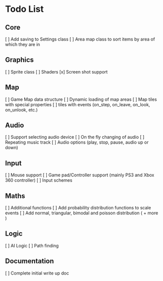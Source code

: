 Todo List
=========

Core
----

[ ] Add saving to Settings class
[ ] Area map class to sort items by area of which they are in

Graphics
--------

[ ] Sprite class
[ ] Shaders
[x] Screen shot support

Map
---

[ ] Game Map data structure
[ ] Dynamic loading of map areas
[ ] Map tiles with special properties
[ ] tiles with events (on_step, on_leave, on_look, on_unlook, etc.)

Audio
-----

[ ] Support selecting audio device
[ ] On the fly changing of audio
[ ] Repeating music track
[ ] Audio options (play, stop, pause, audio up or down)

Input
-----

[ ] Mouse support
[ ] Game pad/Controller support (mainly PS3 and Xbox 360 controller)
[ ] Input schemes

Maths
-----

[ ] Additional functions
[ ] Add probability distribution functions to scale events
[ ] Add normal, triangular, bimodal and poisson distribution ( + more )

Logic
-----

[ ] AI Logic
[ ] Path finding

Documentation
-------------

[ ] Complete initial write up doc

